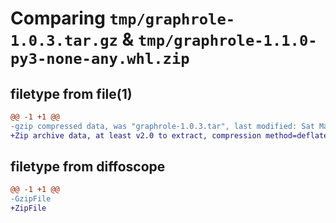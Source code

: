 # Comparing `tmp/graphrole-1.0.3.tar.gz` & `tmp/graphrole-1.1.0-py3-none-any.whl.zip`

## filetype from file(1)

```diff
@@ -1 +1 @@
-gzip compressed data, was "graphrole-1.0.3.tar", last modified: Sat Mar 18 23:42:42 2023, max compression
+Zip archive data, at least v2.0 to extract, compression method=deflate
```

## filetype from diffoscope

```diff
@@ -1 +1 @@
-GzipFile
+ZipFile
```

